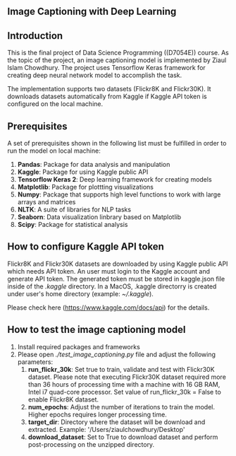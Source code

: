 ## Image Captioning with Deep Learning

## Introduction
This is the final project of Data Science Programming ((D7054E)) course. As the topic of the project, an image captioning model is implemented by Ziaul Islam Chowdhury. The project uses Tensorflow Keras framework for creating deep neural network model to accomplish the task.

The implementation supports two datasets (Flickr8K and Flickr30K). It downloads datasets automatically from Kaggle if Kaggle API token is configured on the local machine.

## Prerequisites

A set of prerequisites shown in the following list must be fulfilled in order to run the model on local machine:
1. **Pandas**: Package for data analysis and manipulation 
2. **Kaggle**: Package for using Kaggle public API
3. **Tensorflow Keras 2**: Deep learning framework for creating models
4. **Matplotlib**: Package for plottting visualizations
5. **Numpy**: Package that supports high level functions to work with large arrays and matrices
6. **NLTK**: A suite of libraries for NLP tasks
7. **Seaborn**: Data visualization linbrary based on Matplotlib
8. **Scipy**: Package for statistical analysis

## How to configure Kaggle API token
Flickr8K and Flickr30K datasets are downloaded by using Kaggle public API which needs API token. An user must login to the Kaggle account and generate API token. The generated token must be stored in kaggle.json file inside of the *.kaggle* directory. In a MacOS, .kaggle directorry is created under user's home directory (example: *~/.kaggle*).

Please check here (https://www.kaggle.com/docs/api) for the details.

## How to test the image captioning model

1. Install required packages and frameworks
2. Please open *./test_image_captioning.py* file and adjust the  following parameters:
    1. **run_flickr_30k**: Set true to train, validate and test with Flickr30K dataset. Please note that executing Flickr30K dataset required more than 36 hours of processing time with a machine with 16 GB RAM, Intel i7 quad-core processor. Set value of run_flickr_30k = False to enable Flickr8K dataset.
    2. **num_epochs**: Adjust the number of iterations to train the model. Higher epochs requires longer processing time.
    3. **target_dir**: Directory where the dataset will be download and extracted. Example: '/Users/ziaulchowdhury/Desktop'
    4. **download_dataset**: Set to True to download dataset and perform post-processing on the unzipped directory.
